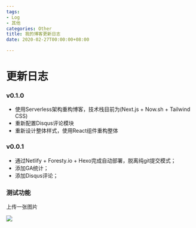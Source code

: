```yaml
---
tags:
- Log
- 其他
categories: Other
title: 我的博客更新日志
date: 2020-02-27T00:00:00+08:00

---
```

# 更新日志

### v0.1.0

* 使用Serverless架构重构博客，技术栈目前为(Next.js + Now.sh + Tailwind CSS)
* 重新配置Disqus评论模块
* 重新设计整体样式，使用React组件重构整体

### v0.0.1

* 通过Netlify + Foresty.io + Hexo完成自动部署，脱离纯git提交模式；
* 添加GA统计；
* 添加Disqus评论；

### 测试功能

上传一张图片

![](/media/p5s.jpg)